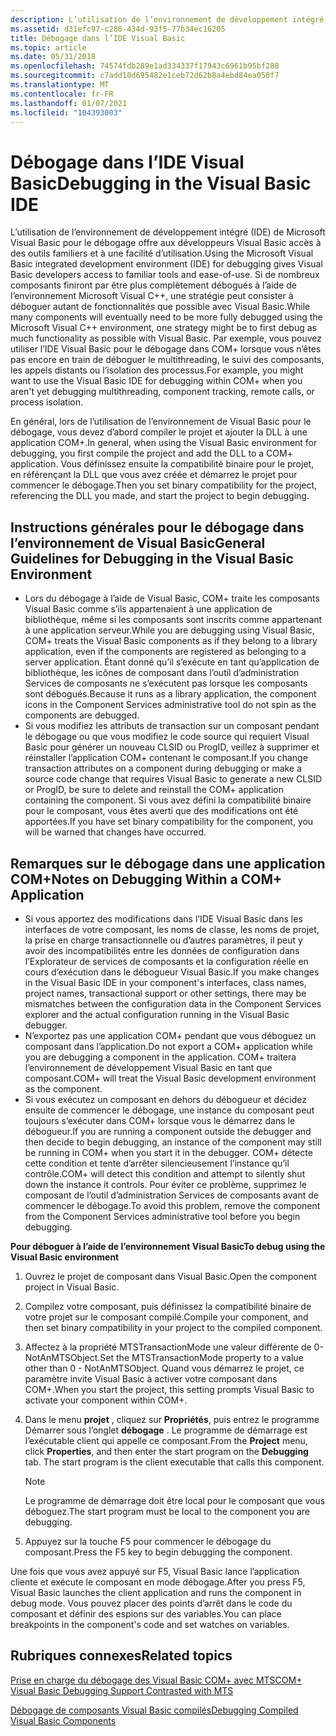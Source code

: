 ```yaml
---
description: L’utilisation de l’environnement de développement intégré (IDE) de Microsoft Visual Basic pour le débogage offre aux développeurs Visual Basic accès à des outils familiers et à une facilité d’utilisation.
ms.assetid: d31efc97-c286-434d-93f5-77b34ec16205
title: Débogage dans l’IDE Visual Basic
ms.topic: article
ms.date: 05/31/2018
ms.openlocfilehash: 74574fdb289e1ad334337f17943c6961b95bf288
ms.sourcegitcommit: c7add10d695482e1ceb72d62b8a4ebd84ea050f7
ms.translationtype: MT
ms.contentlocale: fr-FR
ms.lasthandoff: 01/07/2021
ms.locfileid: "104393003"
---
```

# <a name="debugging-in-the-visual-basic-ide"></a><span data-ttu-id="10e15-103">Débogage dans l’IDE Visual Basic</span><span class="sxs-lookup"><span data-stu-id="10e15-103">Debugging in the Visual Basic IDE</span></span>

<span data-ttu-id="10e15-104">L’utilisation de l’environnement de développement intégré (IDE) de Microsoft Visual Basic pour le débogage offre aux développeurs Visual Basic accès à des outils familiers et à une facilité d’utilisation.</span><span class="sxs-lookup"><span data-stu-id="10e15-104">Using the Microsoft Visual Basic integrated development environment (IDE) for debugging gives Visual Basic developers access to familiar tools and ease-of-use.</span></span> <span data-ttu-id="10e15-105">Si de nombreux composants finiront par être plus complètement débogués à l’aide de l’environnement Microsoft Visual C++, une stratégie peut consister à déboguer autant de fonctionnalités que possible avec Visual Basic.</span><span class="sxs-lookup"><span data-stu-id="10e15-105">While many components will eventually need to be more fully debugged using the Microsoft Visual C++ environment, one strategy might be to first debug as much functionality as possible with Visual Basic.</span></span> <span data-ttu-id="10e15-106">Par exemple, vous pouvez utiliser l’IDE Visual Basic pour le débogage dans COM+ lorsque vous n’êtes pas encore en train de déboguer le multithreading, le suivi des composants, les appels distants ou l’isolation des processus.</span><span class="sxs-lookup"><span data-stu-id="10e15-106">For example, you might want to use the Visual Basic IDE for debugging within COM+ when you aren't yet debugging multithreading, component tracking, remote calls, or process isolation.</span></span>

<span data-ttu-id="10e15-107">En général, lors de l’utilisation de l’environnement de Visual Basic pour le débogage, vous devez d’abord compiler le projet et ajouter la DLL à une application COM+.</span><span class="sxs-lookup"><span data-stu-id="10e15-107">In general, when using the Visual Basic environment for debugging, you first compile the project and add the DLL to a COM+ application.</span></span> <span data-ttu-id="10e15-108">Vous définissez ensuite la compatibilité binaire pour le projet, en référençant la DLL que vous avez créée et démarrez le projet pour commencer le débogage.</span><span class="sxs-lookup"><span data-stu-id="10e15-108">Then you set binary compatibility for the project, referencing the DLL you made, and start the project to begin debugging.</span></span>

## <a name="general-guidelines-for-debugging-in-the-visual-basic-environment"></a><span data-ttu-id="10e15-109">Instructions générales pour le débogage dans l’environnement de Visual Basic</span><span class="sxs-lookup"><span data-stu-id="10e15-109">General Guidelines for Debugging in the Visual Basic Environment</span></span>

-   <span data-ttu-id="10e15-110">Lors du débogage à l’aide de Visual Basic, COM+ traite les composants Visual Basic comme s’ils appartenaient à une application de bibliothèque, même si les composants sont inscrits comme appartenant à une application serveur.</span><span class="sxs-lookup"><span data-stu-id="10e15-110">While you are debugging using Visual Basic, COM+ treats the Visual Basic components as if they belong to a library application, even if the components are registered as belonging to a server application.</span></span> <span data-ttu-id="10e15-111">Étant donné qu’il s’exécute en tant qu’application de bibliothèque, les icônes de composant dans l’outil d’administration Services de composants ne s’exécutent pas lorsque les composants sont débogués.</span><span class="sxs-lookup"><span data-stu-id="10e15-111">Because it runs as a library application, the component icons in the Component Services administrative tool do not spin as the components are debugged.</span></span>
-   <span data-ttu-id="10e15-112">Si vous modifiez les attributs de transaction sur un composant pendant le débogage ou que vous modifiez le code source qui requiert Visual Basic pour générer un nouveau CLSID ou ProgID, veillez à supprimer et réinstaller l’application COM+ contenant le composant.</span><span class="sxs-lookup"><span data-stu-id="10e15-112">If you change transaction attributes on a component during debugging or make a source code change that requires Visual Basic to generate a new CLSID or ProgID, be sure to delete and reinstall the COM+ application containing the component.</span></span> <span data-ttu-id="10e15-113">Si vous avez défini la compatibilité binaire pour le composant, vous êtes averti que des modifications ont été apportées.</span><span class="sxs-lookup"><span data-stu-id="10e15-113">If you have set binary compatibility for the component, you will be warned that changes have occurred.</span></span>

## <a name="notes-on-debugging-within-a-com-application"></a><span data-ttu-id="10e15-114">Remarques sur le débogage dans une application COM+</span><span class="sxs-lookup"><span data-stu-id="10e15-114">Notes on Debugging Within a COM+ Application</span></span>

-   <span data-ttu-id="10e15-115">Si vous apportez des modifications dans l’IDE Visual Basic dans les interfaces de votre composant, les noms de classe, les noms de projet, la prise en charge transactionnelle ou d’autres paramètres, il peut y avoir des incompatibilités entre les données de configuration dans l’Explorateur de services de composants et la configuration réelle en cours d’exécution dans le débogueur Visual Basic.</span><span class="sxs-lookup"><span data-stu-id="10e15-115">If you make changes in the Visual Basic IDE in your component's interfaces, class names, project names, transactional support or other settings, there may be mismatches between the configuration data in the Component Services explorer and the actual configuration running in the Visual Basic debugger.</span></span>
-   <span data-ttu-id="10e15-116">N’exportez pas une application COM+ pendant que vous déboguez un composant dans l’application.</span><span class="sxs-lookup"><span data-stu-id="10e15-116">Do not export a COM+ application while you are debugging a component in the application.</span></span> <span data-ttu-id="10e15-117">COM+ traitera l’environnement de développement Visual Basic en tant que composant.</span><span class="sxs-lookup"><span data-stu-id="10e15-117">COM+ will treat the Visual Basic development environment as the component.</span></span>
-   <span data-ttu-id="10e15-118">Si vous exécutez un composant en dehors du débogueur et décidez ensuite de commencer le débogage, une instance du composant peut toujours s’exécuter dans COM+ lorsque vous le démarrez dans le débogueur.</span><span class="sxs-lookup"><span data-stu-id="10e15-118">If you are running a component outside the debugger and then decide to begin debugging, an instance of the component may still be running in COM+ when you start it in the debugger.</span></span> <span data-ttu-id="10e15-119">COM+ détecte cette condition et tente d’arrêter silencieusement l’instance qu’il contrôle.</span><span class="sxs-lookup"><span data-stu-id="10e15-119">COM+ will detect this condition and attempt to silently shut down the instance it controls.</span></span> <span data-ttu-id="10e15-120">Pour éviter ce problème, supprimez le composant de l’outil d’administration Services de composants avant de commencer le débogage.</span><span class="sxs-lookup"><span data-stu-id="10e15-120">To avoid this problem, remove the component from the Component Services administrative tool before you begin debugging.</span></span>

<span data-ttu-id="10e15-121">**Pour déboguer à l’aide de l’environnement Visual Basic**</span><span class="sxs-lookup"><span data-stu-id="10e15-121">**To debug using the Visual Basic environment**</span></span>

1.  <span data-ttu-id="10e15-122">Ouvrez le projet de composant dans Visual Basic.</span><span class="sxs-lookup"><span data-stu-id="10e15-122">Open the component project in Visual Basic.</span></span>

2.  <span data-ttu-id="10e15-123">Compilez votre composant, puis définissez la compatibilité binaire de votre projet sur le composant compilé.</span><span class="sxs-lookup"><span data-stu-id="10e15-123">Compile your component, and then set binary compatibility in your project to the compiled component.</span></span>

3.  <span data-ttu-id="10e15-124">Affectez à la propriété MTSTransactionMode une valeur différente de 0-NotAnMTSObject.</span><span class="sxs-lookup"><span data-stu-id="10e15-124">Set the MTSTransactionMode property to a value other than 0 - NotAnMTSObject.</span></span> <span data-ttu-id="10e15-125">Quand vous démarrez le projet, ce paramètre invite Visual Basic à activer votre composant dans COM+.</span><span class="sxs-lookup"><span data-stu-id="10e15-125">When you start the project, this setting prompts Visual Basic to activate your component within COM+.</span></span>

4.  <span data-ttu-id="10e15-126">Dans le menu **projet** , cliquez sur **Propriétés**, puis entrez le programme Démarrer sous l’onglet **débogage** . Le programme de démarrage est l’exécutable client qui appelle ce composant.</span><span class="sxs-lookup"><span data-stu-id="10e15-126">From the **Project** menu, click **Properties**, and then enter the start program on the **Debugging** tab. The start program is the client executable that calls this component.</span></span>

    > [!Note]  
    > <span data-ttu-id="10e15-127">Le programme de démarrage doit être local pour le composant que vous déboguez.</span><span class="sxs-lookup"><span data-stu-id="10e15-127">The start program must be local to the component you are debugging.</span></span>

     

5.  <span data-ttu-id="10e15-128">Appuyez sur la touche F5 pour commencer le débogage du composant.</span><span class="sxs-lookup"><span data-stu-id="10e15-128">Press the F5 key to begin debugging the component.</span></span>

<span data-ttu-id="10e15-129">Une fois que vous avez appuyé sur F5, Visual Basic lance l’application cliente et exécute le composant en mode débogage.</span><span class="sxs-lookup"><span data-stu-id="10e15-129">After you press F5, Visual Basic launches the client application and runs the component in debug mode.</span></span> <span data-ttu-id="10e15-130">Vous pouvez placer des points d’arrêt dans le code du composant et définir des espions sur des variables.</span><span class="sxs-lookup"><span data-stu-id="10e15-130">You can place breakpoints in the component's code and set watches on variables.</span></span>

## <a name="related-topics"></a><span data-ttu-id="10e15-131">Rubriques connexes</span><span class="sxs-lookup"><span data-stu-id="10e15-131">Related topics</span></span>

<dl> <dt>

[<span data-ttu-id="10e15-132">Prise en charge du débogage des Visual Basic COM+ avec MTS</span><span class="sxs-lookup"><span data-stu-id="10e15-132">COM+ Visual Basic Debugging Support Contrasted with MTS</span></span>](com--visual-basic-debugging-support-contrasted-with-mts.md)
</dt> <dt>

[<span data-ttu-id="10e15-133">Débogage de composants Visual Basic compilés</span><span class="sxs-lookup"><span data-stu-id="10e15-133">Debugging Compiled Visual Basic Components</span></span>](debugging-compiled-visual-basic-components.md)
</dt> </dl>

 

 



